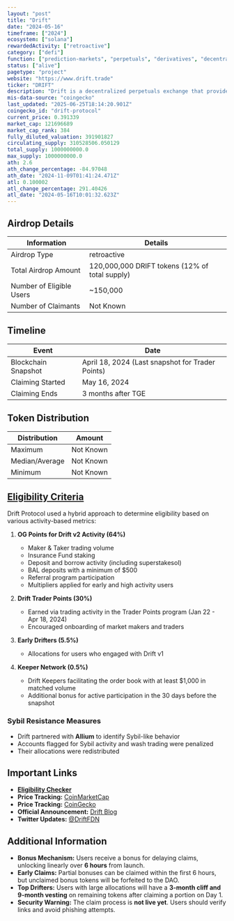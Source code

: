 ```yaml
---
layout: "post"
title: "Drift"
date: "2024-05-16"
timeframe: ["2024"]
ecosystem: ["solana"]
rewardedActivity: ["retroactive"]
category: ["defi"]
function: ["prediction-markets", "perpetuals", "derivatives", "decentralized-finance"]
status: ["alive"]
pagetype: "project"
website: "https://www.drift.trade"
ticker: "DRIFT"
description: "Drift is a decentralized perpetuals exchange that provides users with advanced trading features, deep liquidity, and a hybrid on-chain order book model."
mis-data-source: "coingecko"
last_updated: "2025-06-25T18:14:20.901Z"
coingecko_id: "drift-protocol"
current_price: 0.391339
market_cap: 121696689
market_cap_rank: 384
fully_diluted_valuation: 391901827
circulating_supply: 310528506.050129
total_supply: 1000000000.0
max_supply: 1000000000.0
ath: 2.6
ath_change_percentage: -84.97048
ath_date: "2024-11-09T01:41:24.471Z"
atl: 0.100002
atl_change_percentage: 291.40426
atl_date: "2024-05-16T10:01:32.623Z"
---
```


## Airdrop Details

| Information              | Details                                        |
| ------------------------ | ---------------------------------------------- |
| Airdrop Type             | retroactive                                    |
| Total Airdrop Amount     | 120,000,000 DRIFT tokens (12% of total supply) |
| Number of Eligible Users | ~150,000                                       |
| Number of Claimants      | Not Known                                      |

## Timeline

| Event               | Date                                             |
| ------------------- | ------------------------------------------------ |
| Blockchain Snapshot | April 18, 2024 (Last snapshot for Trader Points) |
| Claiming Started    | May 16, 2024                                     |
| Claiming Ends       | 3 months after TGE                               |

## Token Distribution

| Distribution   | Amount    |
| -------------- | --------- |
| Maximum        | Not Known |
| Median/Average | Not Known |
| Minimum        | Not Known |

## [Eligibility Criteria](https://www.drift.trade/governance/eligibility-criteria)

Drift Protocol used a hybrid approach to determine eligibility based on various activity-based metrics:

1. **OG Points for Drift v2 Activity (64%)**

   - Maker & Taker trading volume
   - Insurance Fund staking
   - Deposit and borrow activity (including superstakesol)
   - BAL deposits with a minimum of $500
   - Referral program participation
   - Multipliers applied for early and high activity users

2. **Drift Trader Points (30%)**

   - Earned via trading activity in the Trader Points program (Jan 22 - Apr 18, 2024)
   - Encouraged onboarding of market makers and traders

3. **Early Drifters (5.5%)**

   - Allocations for users who engaged with Drift v1

4. **Keeper Network (0.5%)**
   - Drift Keepers facilitating the order book with at least $1,000 in matched volume
   - Additional bonus for active participation in the 30 days before the snapshot

### Sybil Resistance Measures

- Drift partnered with **Allium** to identify Sybil-like behavior
- Accounts flagged for Sybil activity and wash trading were penalized
- Their allocations were redistributed

## Important Links

- **[Eligibility Checker](https://www.drift.trade/governance/eligibility-criteria)**
- **Price Tracking:** [CoinMarketCap](https://coinmarketcap.com/currencies/drift-protocol)
- **Price Tracking:** [CoinGecko](https://www.coingecko.com/en/coins/drift-protocol)
- **Official Announcement:** [Drift Blog](https://www.drift.trade/governance/eligibility-criteria)
- **Twitter Updates:** [@DriftFDN](https://twitter.com/DriftFDN)

## Additional Information

- **Bonus Mechanism:** Users receive a bonus for delaying claims, unlocking linearly over **6 hours** from launch.
- **Early Claims:** Partial bonuses can be claimed within the first 6 hours, but unclaimed bonus tokens will be forfeited to the DAO.
- **Top Drifters:** Users with large allocations will have a **3-month cliff and 9-month vesting** on remaining tokens after claiming a portion on Day 1.
- **Security Warning:** The claim process is **not live yet**. Users should verify links and avoid phishing attempts.